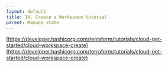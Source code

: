```yaml
---
layout: default
title: 14. Create a Workspace tutorial
parent: Manage state
---
```


[https://developer.hashicorp.com/terraform/tutorials/cloud-get-started/cloud-workspace-create](https://developer.hashicorp.com/terraform/tutorials/cloud-get-started/cloud-workspace-create)